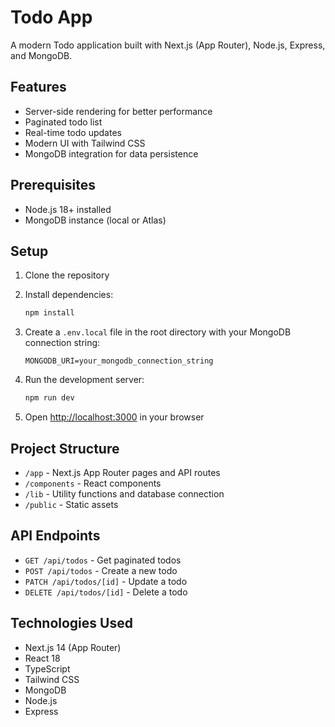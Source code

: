 # Todo App

A modern Todo application built with Next.js (App Router), Node.js, Express, and MongoDB.

## Features

- Server-side rendering for better performance
- Paginated todo list
- Real-time todo updates
- Modern UI with Tailwind CSS
- MongoDB integration for data persistence

## Prerequisites

- Node.js 18+ installed
- MongoDB instance (local or Atlas)

## Setup

1. Clone the repository
2. Install dependencies:

   ```bash
   npm install
   ```

3. Create a `.env.local` file in the root directory with your MongoDB connection string:

   ```
   MONGODB_URI=your_mongodb_connection_string
   ```

4. Run the development server:

   ```bash
   npm run dev
   ```

5. Open [http://localhost:3000](http://localhost:3000) in your browser

## Project Structure

- `/app` - Next.js App Router pages and API routes
- `/components` - React components
- `/lib` - Utility functions and database connection
- `/public` - Static assets

## API Endpoints

- `GET /api/todos` - Get paginated todos
- `POST /api/todos` - Create a new todo
- `PATCH /api/todos/[id]` - Update a todo
- `DELETE /api/todos/[id]` - Delete a todo

## Technologies Used

- Next.js 14 (App Router)
- React 18
- TypeScript
- Tailwind CSS
- MongoDB
- Node.js
- Express

